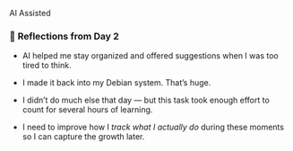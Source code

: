 
AI Assisted 
### 🧠 **Reflections from Day 2**

- AI helped me stay organized and offered suggestions when I was too tired to think.
    
- I made it back into my Debian system. That’s huge.
    
- I didn’t do much else that day — but this task took enough effort to count for several hours of learning.
    
- I need to improve how I _track what I actually do_ during these moments so I can capture the growth later.
